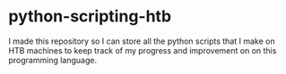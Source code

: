 # python-scripting-htb

I made this repository so I can store all the python scripts that I make on HTB machines to keep track of my progress and improvement on
on this programming language.
